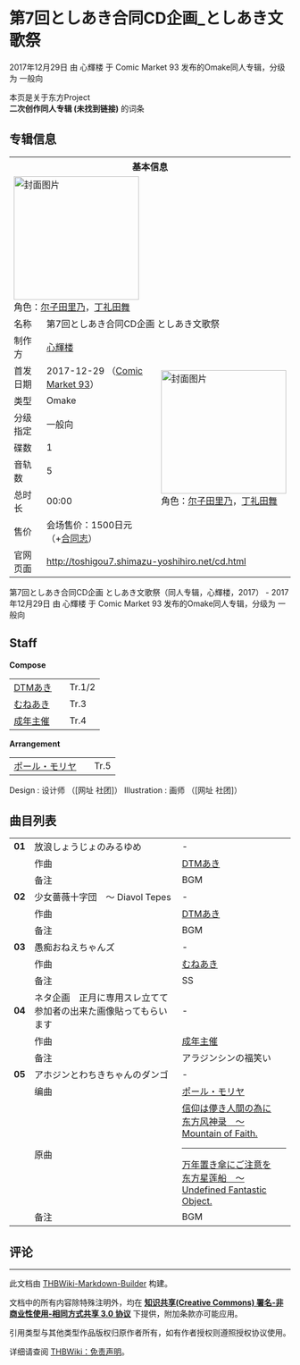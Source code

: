 # 第7回としあき合同CD企画_としあき文歌祭

<!-- source html: G:\repos\THBWiki-Markdown-Builder\THBWikiMarkdown\Temp\main\3\3d\ns0%3A%E7%AC%AC7%E5%9B%9E%E3%81%A8%E3%81%97%E3%81%82%E3%81%8D%E5%90%88%E5%90%8CCD%E4%BC%81%E7%94%BB_%E3%81%A8%E3%81%97%E3%81%82%E3%81%8D%E6%96%87%E6%AD%8C%E7%A5%AD.html -->

2017年12月29日 由 心輝楼 于 Comic Market 93 发布的Omake同人专辑，分级为 一般向

本页是关于东方Project  
 **二次创作同人专辑 (未找到链接)** 的词条
## 专辑信息

<table><tbody><tr><th colspan="3">基本信息</th></tr><tr><td class="cover-artwork-mobile" colspan="2"><a href="./文件-第7回としあき合同CD企画_としあき文歌祭封面.jpg.md" class="image" title="封面图片"><img alt="封面图片" src="https://upload.thwiki.cc/thumb/a/aa/%E7%AC%AC7%E5%9B%9E%E3%81%A8%E3%81%97%E3%81%82%E3%81%8D%E5%90%88%E5%90%8CCD%E4%BC%81%E7%94%BB_%E3%81%A8%E3%81%97%E3%81%82%E3%81%8D%E6%96%87%E6%AD%8C%E7%A5%AD%E5%B0%81%E9%9D%A2.jpg/224px-%E7%AC%AC7%E5%9B%9E%E3%81%A8%E3%81%97%E3%81%82%E3%81%8D%E5%90%88%E5%90%8CCD%E4%BC%81%E7%94%BB_%E3%81%A8%E3%81%97%E3%81%82%E3%81%8D%E6%96%87%E6%AD%8C%E7%A5%AD%E5%B0%81%E9%9D%A2.jpg" decoding="async" loading="lazy" width="224" height="221" srcset="https://upload.thwiki.cc/thumb/a/aa/%E7%AC%AC7%E5%9B%9E%E3%81%A8%E3%81%97%E3%81%82%E3%81%8D%E5%90%88%E5%90%8CCD%E4%BC%81%E7%94%BB_%E3%81%A8%E3%81%97%E3%81%82%E3%81%8D%E6%96%87%E6%AD%8C%E7%A5%AD%E5%B0%81%E9%9D%A2.jpg/336px-%E7%AC%AC7%E5%9B%9E%E3%81%A8%E3%81%97%E3%81%82%E3%81%8D%E5%90%88%E5%90%8CCD%E4%BC%81%E7%94%BB_%E3%81%A8%E3%81%97%E3%81%82%E3%81%8D%E6%96%87%E6%AD%8C%E7%A5%AD%E5%B0%81%E9%9D%A2.jpg 1.5x, https://upload.thwiki.cc/thumb/a/aa/%E7%AC%AC7%E5%9B%9E%E3%81%A8%E3%81%97%E3%81%82%E3%81%8D%E5%90%88%E5%90%8CCD%E4%BC%81%E7%94%BB_%E3%81%A8%E3%81%97%E3%81%82%E3%81%8D%E6%96%87%E6%AD%8C%E7%A5%AD%E5%B0%81%E9%9D%A2.jpg/448px-%E7%AC%AC7%E5%9B%9E%E3%81%A8%E3%81%97%E3%81%82%E3%81%8D%E5%90%88%E5%90%8CCD%E4%BC%81%E7%94%BB_%E3%81%A8%E3%81%97%E3%81%82%E3%81%8D%E6%96%87%E6%AD%8C%E7%A5%AD%E5%B0%81%E9%9D%A2.jpg 2x" data-file-width="1800" data-file-height="1779"></a><div class="cover-char">角色：<a href="./尔子田里乃.md" title="尔子田里乃">尔子田里乃</a>，<a href="./丁礼田舞.md" title="丁礼田舞">丁礼田舞</a></div></td>
</tr><tr><td class="label">名称</td><td colspan="2"> 第7回としあき合同CD企画 としあき文歌祭 </td></tr><tr><td class="label">制作方</td><td><a href="./心輝楼.md" title="心輝楼">心輝楼</a></td><td class="cover-artwork" rowspan="8" style="min-width:224px;"><a href="./文件-第7回としあき合同CD企画_としあき文歌祭封面.jpg.md" class="image" title="封面图片"><img alt="封面图片" src="https://upload.thwiki.cc/thumb/a/aa/%E7%AC%AC7%E5%9B%9E%E3%81%A8%E3%81%97%E3%81%82%E3%81%8D%E5%90%88%E5%90%8CCD%E4%BC%81%E7%94%BB_%E3%81%A8%E3%81%97%E3%81%82%E3%81%8D%E6%96%87%E6%AD%8C%E7%A5%AD%E5%B0%81%E9%9D%A2.jpg/224px-%E7%AC%AC7%E5%9B%9E%E3%81%A8%E3%81%97%E3%81%82%E3%81%8D%E5%90%88%E5%90%8CCD%E4%BC%81%E7%94%BB_%E3%81%A8%E3%81%97%E3%81%82%E3%81%8D%E6%96%87%E6%AD%8C%E7%A5%AD%E5%B0%81%E9%9D%A2.jpg" decoding="async" loading="lazy" width="224" height="221" srcset="https://upload.thwiki.cc/thumb/a/aa/%E7%AC%AC7%E5%9B%9E%E3%81%A8%E3%81%97%E3%81%82%E3%81%8D%E5%90%88%E5%90%8CCD%E4%BC%81%E7%94%BB_%E3%81%A8%E3%81%97%E3%81%82%E3%81%8D%E6%96%87%E6%AD%8C%E7%A5%AD%E5%B0%81%E9%9D%A2.jpg/336px-%E7%AC%AC7%E5%9B%9E%E3%81%A8%E3%81%97%E3%81%82%E3%81%8D%E5%90%88%E5%90%8CCD%E4%BC%81%E7%94%BB_%E3%81%A8%E3%81%97%E3%81%82%E3%81%8D%E6%96%87%E6%AD%8C%E7%A5%AD%E5%B0%81%E9%9D%A2.jpg 1.5x, https://upload.thwiki.cc/thumb/a/aa/%E7%AC%AC7%E5%9B%9E%E3%81%A8%E3%81%97%E3%81%82%E3%81%8D%E5%90%88%E5%90%8CCD%E4%BC%81%E7%94%BB_%E3%81%A8%E3%81%97%E3%81%82%E3%81%8D%E6%96%87%E6%AD%8C%E7%A5%AD%E5%B0%81%E9%9D%A2.jpg/448px-%E7%AC%AC7%E5%9B%9E%E3%81%A8%E3%81%97%E3%81%82%E3%81%8D%E5%90%88%E5%90%8CCD%E4%BC%81%E7%94%BB_%E3%81%A8%E3%81%97%E3%81%82%E3%81%8D%E6%96%87%E6%AD%8C%E7%A5%AD%E5%B0%81%E9%9D%A2.jpg 2x" data-file-width="1800" data-file-height="1779"></a><div class="cover-char">角色：<a href="./尔子田里乃.md" title="尔子田里乃">尔子田里乃</a>，<a href="./丁礼田舞.md" title="丁礼田舞">丁礼田舞</a></div></td>
</tr><tr><td class="label">首发日期</td><td>2017-12-29&#160;（<a href="/展会作品列表?e=Comic+Market%2393">Comic Market 93</a>）</td></tr><tr><td class="label">类型</td><td>Omake</td></tr><tr><td class="label">分级指定</td><td>一般向</td></tr><tr><td class="label">碟数</td><td>1</td></tr><tr><td class="label">音轨数</td><td>5</td></tr><tr><td class="label">总时长</td><td>00:00</td></tr><tr><td class="label">售价</td><td>会场售价：1500日元（+<a href="./東方裏表としあき合同7｢としあき蓮花帳｣.md" title="東方裏表としあき合同7｢としあき蓮花帳｣">合同志</a>）</td></tr>
<tr><td class="label">官网页面</td><td colspan="2"><a rel="nofollow" class="external free" href="http://toshigou7.shimazu-yoshihiro.net/cd.html">http://toshigou7.shimazu-yoshihiro.net/cd.html</a></td></tr></tbody></table>

第7回としあき合同CD企画 としあき文歌祭（同人专辑，心輝楼，2017） - 2017年12月29日 由 心輝楼 于 Comic Market 93 发布的Omake同人专辑，分级为 一般向
## Staff
  
 **Compose**   

<table><tbody><tr><td><a href="/index.php?title=DTM%E3%81%82%E3%81%8D&amp;action=edit&amp;redlink=1" class="new" title="DTMあき（页面不存在）">DTMあき</a></td><td></td><td>Tr.1/2</td></tr><tr><td><a href="/index.php?title=%E3%82%80%E3%81%AD%E3%81%82%E3%81%8D&amp;action=edit&amp;redlink=1" class="new" title="むねあき（页面不存在）">むねあき</a></td><td></td><td>Tr.3</td></tr><tr><td><a href="/index.php?title=%E6%88%90%E5%B9%B4%E4%B8%BB%E5%82%AC&amp;action=edit&amp;redlink=1" class="new" title="成年主催（页面不存在）">成年主催</a></td><td></td><td>Tr.4</td></tr></tbody></table>

  
 **Arrangement**   

<table><tbody><tr><td><a href="/index.php?title=%E3%83%9D%E3%83%BC%E3%83%AB%E3%83%BB%E3%83%A2%E3%83%AA%E3%83%A4&amp;action=edit&amp;redlink=1" class="new" title="ポール・モリヤ（页面不存在）">ポール・モリヤ</a></td><td></td><td>Tr.5</td></tr></tbody></table>


Design
: 设计师 （[网址 社团]）
Illustration
: 画师 （[网址 社团]）

## 曲目列表

<table><tbody><tr><td id="1" class="infoYL"><b>01</b></td><td id="放浪しょうじょのみるゆめ" colspan="2" class="title">放浪しょうじょのみるゆめ<span class="thcsearchlinks"><a rel="nofollow" class="external text" href="https://cd.thwiki.cc?arrange=DTMあき&amp;fromwiki=第7回としあき合同CD企画_としあき文歌祭"><span title="搜索相似同人曲"></span></a></span></td><td class="time">-</td></tr><tr><td class="left"></td><td class="label">作曲</td><td class="text" colspan="2"><a href="/index.php?title=DTM%E3%81%82%E3%81%8D&amp;action=edit&amp;redlink=1" class="new" title="DTMあき（页面不存在）">DTMあき</a><span class="thcsearchlinks"><a rel="nofollow" class="external text" href="https://cd.thwiki.cc?arrange=，DTMあき&amp;fromwiki=第7回としあき合同CD企画_としあき文歌祭"><span></span></a></span></td></tr><tr><td class="left"></td><td class="label">备注</td><td class="text" colspan="2">BGM</td></tr>
<tr><td id="2" class="infoYL"><b>02</b></td><td id="少女薔薇十字団_～_Diavol_Tepes" colspan="2" class="title">少女薔薇十字団　～ Diavol Tepes<span class="thcsearchlinks"><a rel="nofollow" class="external text" href="https://cd.thwiki.cc?arrange=DTMあき&amp;fromwiki=第7回としあき合同CD企画_としあき文歌祭"><span title="搜索相似同人曲"></span></a></span></td><td class="time">-</td></tr><tr><td class="left"></td><td class="label">作曲</td><td class="text" colspan="2"><a href="/index.php?title=DTM%E3%81%82%E3%81%8D&amp;action=edit&amp;redlink=1" class="new" title="DTMあき（页面不存在）">DTMあき</a><span class="thcsearchlinks"><a rel="nofollow" class="external text" href="https://cd.thwiki.cc?arrange=，DTMあき&amp;fromwiki=第7回としあき合同CD企画_としあき文歌祭"><span></span></a></span></td></tr><tr><td class="left"></td><td class="label">备注</td><td class="text" colspan="2">BGM</td></tr>
<tr><td id="3" class="infoYL"><b>03</b></td><td id="愚痴おねえちゃんズ" colspan="2" class="title">愚痴おねえちゃんズ<span class="thcsearchlinks"><a rel="nofollow" class="external text" href="https://cd.thwiki.cc?arrange=むねあき&amp;fromwiki=第7回としあき合同CD企画_としあき文歌祭"><span title="搜索相似同人曲"></span></a></span></td><td class="time">-</td></tr><tr><td class="left"></td><td class="label">作曲</td><td class="text" colspan="2"><a href="/index.php?title=%E3%82%80%E3%81%AD%E3%81%82%E3%81%8D&amp;action=edit&amp;redlink=1" class="new" title="むねあき（页面不存在）">むねあき</a><span class="thcsearchlinks"><a rel="nofollow" class="external text" href="https://cd.thwiki.cc?arrange=，むねあき&amp;fromwiki=第7回としあき合同CD企画_としあき文歌祭"><span></span></a></span></td></tr><tr><td class="left"></td><td class="label">备注</td><td class="text" colspan="2">SS</td></tr>
<tr><td id="4" class="infoYL"><b>04</b></td><td id="ネタ企画_正月に専用スレ立てて参加者の出来た画像貼ってもらいます" colspan="2" class="title">ネタ企画　正月に専用スレ立てて参加者の出来た画像貼ってもらいます<span class="thcsearchlinks"><a rel="nofollow" class="external text" href="https://cd.thwiki.cc?arrange=成年主催&amp;fromwiki=第7回としあき合同CD企画_としあき文歌祭"><span title="搜索相似同人曲"></span></a></span></td><td class="time">-</td></tr><tr><td class="left"></td><td class="label">作曲</td><td class="text" colspan="2"><a href="/index.php?title=%E6%88%90%E5%B9%B4%E4%B8%BB%E5%82%AC&amp;action=edit&amp;redlink=1" class="new" title="成年主催（页面不存在）">成年主催</a><span class="thcsearchlinks"><a rel="nofollow" class="external text" href="https://cd.thwiki.cc?arrange=，成年主催&amp;fromwiki=第7回としあき合同CD企画_としあき文歌祭"><span></span></a></span></td></tr><tr><td class="left"></td><td class="label">备注</td><td class="text" colspan="2">アラジンシンの福笑い</td></tr>
<tr><td id="5" class="infoYD"><b>05</b></td><td id="アホジンとわちきちゃんのダンゴ" colspan="2" class="title">アホジンとわちきちゃんのダンゴ<span class="thcsearchlinks"><a rel="nofollow" class="external text" href="https://cd.thwiki.cc?arrange=ポール・モリヤ&amp;ogmusic=信仰は儚き人間の為に，万年置き傘にご注意を&amp;fromwiki=第7回としあき合同CD企画_としあき文歌祭"><span title="搜索相似同人曲"></span></a></span></td><td class="time">-</td></tr><tr><td class="left"></td><td class="label">编曲</td><td class="text" colspan="2"><a href="/index.php?title=%E3%83%9D%E3%83%BC%E3%83%AB%E3%83%BB%E3%83%A2%E3%83%AA%E3%83%A4&amp;action=edit&amp;redlink=1" class="new" title="ポール・モリヤ（页面不存在）">ポール・モリヤ</a><span class="thcsearchlinks"><a rel="nofollow" class="external text" href="https://cd.thwiki.cc?arrange=，ポール・モリヤ&amp;fromwiki=第7回としあき合同CD企画_としあき文歌祭"><span></span></a></span></td></tr><tr><td class="left"></td><td class="label">原曲</td><td class="text" colspan="2"><span class="thcsearchlinks"><a rel="nofollow" class="external text" href="https://cd.thwiki.cc?ogmusic=信仰は儚き人間の為に，万年置き傘にご注意を&amp;fromwiki=第7回としあき合同CD企画_としあき文歌祭"><span></span></a></span><div class="ogmusic"><a href="/%E4%BF%A1%E4%BB%B0%E3%81%AF%E5%84%9A%E3%81%8D%E4%BA%BA%E9%96%93%E3%81%AE%E7%82%BA%E3%81%AB" class="mw-redirect" title="信仰は儚き人間の為に">信仰は儚き人間の為に</a></div><div class="source"><a href="/%E4%B8%9C%E6%96%B9%E9%A3%8E%E7%A5%9E%E5%BD%95_%EF%BD%9E_Mountain_of_Faith." class="mw-redirect" title="东方风神录 ～ Mountain of Faith.">东方风神录　～ Mountain of Faith.</a></div><hr><div class="ogmusic"><a href="/%E4%B8%87%E5%B9%B4%E7%BD%AE%E3%81%8D%E5%82%98%E3%81%AB%E3%81%94%E6%B3%A8%E6%84%8F%E3%82%92" class="mw-redirect" title="万年置き傘にご注意を">万年置き傘にご注意を</a></div><div class="source"><a href="/%E4%B8%9C%E6%96%B9%E6%98%9F%E8%8E%B2%E8%88%B9_%EF%BD%9E_Undefined_Fantastic_Object." class="mw-redirect" title="东方星莲船 ～ Undefined Fantastic Object.">东方星莲船　～ Undefined Fantastic Object.</a></div></td></tr><tr><td class="left"></td><td class="label">备注</td><td class="text" colspan="2">BGM</td></tr></tbody></table>


## 评论




---

此文档由 [THBWiki-Markdown-Builder](https://github.com/Delsin-Yu/THBWiki-Markdown-Builder) 构建。

文档中的所有内容除特殊注明外，均在 [**知识共享(Creative Commons) 署名-非商业性使用-相同方式共享 3.0 协议**](https://creativecommons.org/licenses/by-sa/3.0/deed.zh-hans) 下提供，附加条款亦可能应用。

引用类型与其他类型作品版权归原作者所有，如有作者授权则遵照授权协议使用。

详细请查阅 [THBWiki：免责声明](https://thbwiki.cc/THBWiki:%E5%85%8D%E8%B4%A3%E5%A3%B0%E6%98%8E)。

